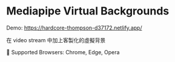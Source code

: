 # Mediapipe Virtual Backgrounds
Demo: https://hardcore-thompson-d37172.netlify.app/

在 video stream 中加上客製化的虛擬背景

📍 Supported Browsers: Chrome, Edge, Opera
